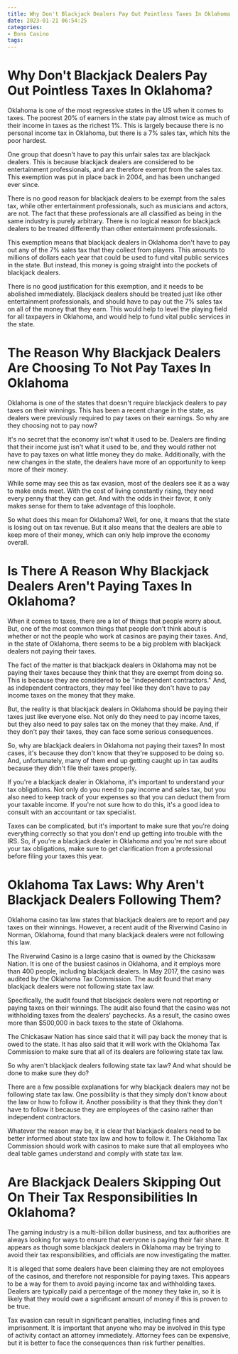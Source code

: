 ```yaml
---
title: Why Don't Blackjack Dealers Pay Out Pointless Taxes In Oklahoma
date: 2023-01-21 06:54:25
categories:
- Bons Casino
tags:
---
```



#  Why Don't Blackjack Dealers Pay Out Pointless Taxes In Oklahoma?

Oklahoma is one of the most regressive states in the US when it comes to taxes. The poorest 20% of earners in the state pay almost twice as much of their income in taxes as the richest 1%. This is largely because there is no personal income tax in Oklahoma, but there is a 7% sales tax, which hits the poor hardest.

One group that doesn't have to pay this unfair sales tax are blackjack dealers. This is because blackjack dealers are considered to be entertainment professionals, and are therefore exempt from the sales tax. This exemption was put in place back in 2004, and has been unchanged ever since.

There is no good reason for blackjack dealers to be exempt from the sales tax, while other entertainment professionals, such as musicians and actors, are not. The fact that these professionals are all classified as being in the same industry is purely arbitrary. There is no logical reason for blackjack dealers to be treated differently than other entertainment professionals.

This exemption means that blackjack dealers in Oklahoma don't have to pay out any of the 7% sales tax that they collect from players. This amounts to millions of dollars each year that could be used to fund vital public services in the state. But instead, this money is going straight into the pockets of blackjack dealers.

There is no good justification for this exemption, and it needs to be abolished immediately. Blackjack dealers should be treated just like other entertainment professionals, and should have to pay out the 7% sales tax on all of the money that they earn. This would help to level the playing field for all taxpayers in Oklahoma, and would help to fund vital public services in the state.

#  The Reason Why Blackjack Dealers Are Choosing To Not Pay Taxes In Oklahoma 

Oklahoma is one of the states that doesn't require blackjack dealers to pay taxes on their winnings. This has been a recent change in the state, as dealers were previously required to pay taxes on their earnings. So why are they choosing not to pay now?

It's no secret that the economy isn't what it used to be. Dealers are finding that their income just isn't what it used to be, and they would rather not have to pay taxes on what little money they do make. Additionally, with the new changes in the state, the dealers have more of an opportunity to keep more of their money.

While some may see this as tax evasion, most of the dealers see it as a way to make ends meet. With the cost of living constantly rising, they need every penny that they can get. And with the odds in their favor, it only makes sense for them to take advantage of this loophole.

So what does this mean for Oklahoma? Well, for one, it means that the state is losing out on tax revenue. But it also means that the dealers are able to keep more of their money, which can only help improve the economy overall.

#  Is There A Reason Why Blackjack Dealers Aren't Paying Taxes In Oklahoma? 

When it comes to taxes, there are a lot of things that people worry about. But, one of the most common things that people don't think about is whether or not the people who work at casinos are paying their taxes. And, in the state of Oklahoma, there seems to be a big problem with blackjack dealers not paying their taxes.

The fact of the matter is that blackjack dealers in Oklahoma may not be paying their taxes because they think that they are exempt from doing so. This is because they are considered to be "independent contractors." And, as independent contractors, they may feel like they don't have to pay income taxes on the money that they make.

But, the reality is that blackjack dealers in Oklahoma should be paying their taxes just like everyone else. Not only do they need to pay income taxes, but they also need to pay sales tax on the money that they make. And, if they don't pay their taxes, they can face some serious consequences.

So, why are blackjack dealers in Oklahoma not paying their taxes? In most cases, it's because they don't know that they're supposed to be doing so. And, unfortunately, many of them end up getting caught up in tax audits because they didn't file their taxes properly.

If you're a blackjack dealer in Oklahoma, it's important to understand your tax obligations. Not only do you need to pay income and sales tax, but you also need to keep track of your expenses so that you can deduct them from your taxable income. If you're not sure how to do this, it's a good idea to consult with an accountant or tax specialist.

Taxes can be complicated, but it's important to make sure that you're doing everything correctly so that you don't end up getting into trouble with the IRS. So, if you're a blackjack dealer in Oklahoma and you're not sure about your tax obligations, make sure to get clarification from a professional before filing your taxes this year.

#  Oklahoma Tax Laws: Why Aren't Blackjack Dealers Following Them? 

Oklahoma casino tax law states that blackjack dealers are to report and pay taxes on their winnings. However, a recent audit of the Riverwind Casino in Norman, Oklahoma, found that many blackjack dealers were not following this law. 

The Riverwind Casino is a large casino that is owned by the Chickasaw Nation. It is one of the busiest casinos in Oklahoma, and it employs more than 400 people, including blackjack dealers. In May 2017, the casino was audited by the Oklahoma Tax Commission. The audit found that many blackjack dealers were not following state tax law. 

Specifically, the audit found that blackjack dealers were not reporting or paying taxes on their winnings. The audit also found that the casino was not withholding taxes from the dealers' paychecks. As a result, the casino owes more than $500,000 in back taxes to the state of Oklahoma. 

The Chickasaw Nation has since said that it will pay back the money that is owed to the state. It has also said that it will work with the Oklahoma Tax Commission to make sure that all of its dealers are following state tax law. 

So why aren't blackjack dealers following state tax law? And what should be done to make sure they do? 

There are a few possible explanations for why blackjack dealers may not be following state tax law. One possibility is that they simply don't know about the law or how to follow it. Another possibility is that they think they don't have to follow it because they are employees of the casino rather than independent contractors. 

Whatever the reason may be, it is clear that blackjack dealers need to be better informed about state tax law and how to follow it. The Oklahoma Tax Commission should work with casinos to make sure that all employees who deal table games understand and comply with state tax law.

#  Are Blackjack Dealers Skipping Out On Their Tax Responsibilities In Oklahoma?

The gaming industry is a multi-billion dollar business, and tax authorities are always looking for ways to ensure that everyone is paying their fair share. It appears as though some blackjack dealers in Oklahoma may be trying to avoid their tax responsibilities, and officials are now investigating the matter.

It is alleged that some dealers have been claiming they are not employees of the casinos, and therefore not responsible for paying taxes. This appears to be a way for them to avoid paying income tax and withholding taxes. Dealers are typically paid a percentage of the money they take in, so it is likely that they would owe a significant amount of money if this is proven to be true.

Tax evasion can result in significant penalties, including fines and imprisonment. It is important that anyone who may be involved in this type of activity contact an attorney immediately. Attorney fees can be expensive, but it is better to face the consequences than risk further penalties.